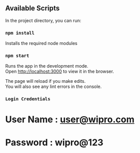 
## Available Scripts

In the project directory, you can run:



### `npm install`

Installs the required node modules

### `npm start`

Runs the app in the development mode.<br>
Open [http://localhost:3000](http://localhost:3000) to view it in the browser.

The page will reload if you make edits.<br>
You will also see any lint errors in the console.

### `Login Credentials`
# User Name : user@wipro.com  
# Password : wipro@123


